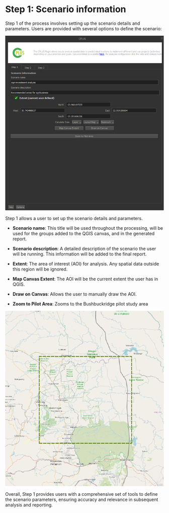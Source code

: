 # Step 1: Scenario information

Step 1 of the process involves setting up the scenario details and parameters. Users are provided with several options to define the scenario:

![UI Step 1](img/manual-step1.png)

Step 1 allows a user to set up the scenario details and parameters.

- **Scenario name**: This title will be used throughout the processing, will be used for the groups added to the QGIS canvas, and in the generated report.

- **Scenario description**: A detailed description of the scenario the user will be running. This information will be added to the final report.

- **Extent**: The area of interest (AOI) for analysis. Any spatial data outside this region will be ignored.

- **Map Canvas Extent**: The AOI will be the current extent the user has in QGIS.

- **Draw on Canvas**: Allows the user to manually draw the AOI.

- **Zoom to Pilot Area**: Zooms to the Bushbuckridge pilot study area

![Bushbuckridge pilot area](img/manual-bushbuckridge.png)

Overall, Step 1 provides users with a comprehensive set of tools to define the scenario parameters, ensuring accuracy and relevance in subsequent analysis and reporting.
